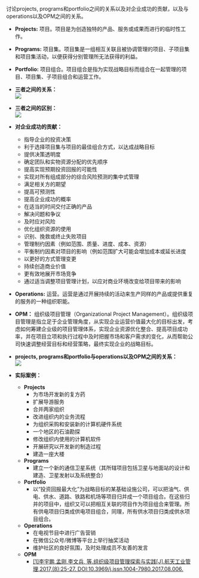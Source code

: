 讨论projects, programs和portfolio之间的关系以及对企业成功的贡献，以及与operations以及OPM之间的关系。  

- **Projects:** 项目。项目是为创造独特的产品、服务或成果而进行的临时性工作。
- **Programs:** 项目集。项目集是一组相互关联且被协调管理的项目、子项目集和项目集活动，以便获得分别管理所无法获得的利益。
- **Portfolio:** 项目组合。项目组合是指为实现战略目标而组合在一起管理的项目、项目集、子项目组合和运营工作。
- **三者之间的关系：**  
![](https://ae01.alicdn.com/kf/H4166ef8b06ba41898ea0a8643c70d9e4X.jpg)   
- **三者之间的区别：**  
![](https://ae01.alicdn.com/kf/Hdb5126c77ffa4355be2406a4147e3130a.jpg)   
- **对企业成功的贡献：**  
  - 指导企业的投资决策  
  - 利于选择项目集与项目的最佳组合方式，以达成战略目标  
  - 提供决策透明度  
  - 确定团队和实物资源分配的优先顺序  
  - 提高实现预期投资回报的可能性  
  - 实现对所有组成部分的综合风险预测的集中式管理  
  - 满足相关方的期望  
  - 提高可预测性  
  - 提高企业成功的概率  
  - 在适当的时间交付正确的产品  
  - 解决问题和争议  
  - 及时应对风险  
  - 优化组织资源的使用  
  - 识别、挽救或终止失败项目  
  - 管理制约因素（例如范围、质量、进度、成本、资源）  
  - 平衡制约因素对项目的影响（例如范围扩大可能会增加成本或延长进度  
  - 以更好的方式管理变更  
  - 持续创造商业价值  
  - 更有效地展开市场竞争  
  - 通过适当调整项目管理计划，以应对商业环境改变给项目带来的影响  

- **Operations:** 运营。运营是通过开展持续的活动来生产同样的产品或提供重复的服务的一种组织职能。  

- **OPM：** 组织级项目管理（Organizational Project Management）。组织级项目管理是指立足于企业管理角度，从实现企业运营价值最大化的目标出发，考虑如何筹建企业级的项目管理体系，实现企业资源优化整合、提高项目成功率，并在项目立项和执行过程中及时把握市场和客户需求的变化，从而帮助公司快速调整经营目标和经营策略，最终实现企业的战略目标。

- **projects, programs和portfolio与operations以及OPM之间的关系：**  
![](https://ae01.alicdn.com/kf/H44ac5f0e285d476b9c6aa3c9df74f5c7Q.jpg)  
- **实际案例：**      
  - **Projects**  
    - 为市场开发新的复方药  
    - 扩展导游服务  
    - 合并两家组织  
    - 改进组织内的业务流程  
    - 为组织采购和安装新的计算机硬件系统  
    - 一个地区的石油勘探  
    - 修改组织内使用的计算机软件  
    - 开展研究以开发新的制造过程  
    - 建造一座大楼  
  - **Programs**  
    - 建立一个新的通信卫星系统（其所辖项目包括卫星与地面站的设计和建造、卫星发射以及系统整合）  
  - **Portfolio**  
    - 以“投资回报最大化”为战略目标的某基础设施公司，可以把油气、供电、供水、道路、铁路和机场等项目归并成一个项目组合。在这些归并的项目中，组织又可以把相互关联的项目作为项目组合来管理。所有供电项目归类成供电项目组合，同理，所有供水项目归类成供水项目组合。  
  - **Operations**  
    - 在电视节目中进行广告营销  
    - 在微信公众号/微博等平台上举行抽奖活动  
    - 维护社区的良好氛围，及时处理成员不友善的发言  
  - **OPM**  
    - [[1]李宇鹏,孟刚,李文兵, 等.组织级项目管理探索与实践[J].航天工业管理,2017,(8):25-27. DOI:10.3969/j.issn.1004-7980.2017.08.006.](http://www.wanfangdata.com.cn/details/detail.do?_type=perio&id=htgygl201708006)

